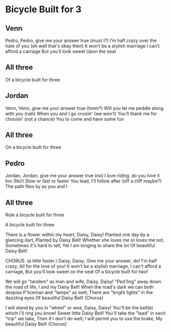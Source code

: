 Bicycle Built for 3
===================

## Venn
Pedro, Pedro, give me your answer true (must I?)
I’m half crazy over the hate of you (oh well that's okay then)
It won’t be a stylish marriage
I can’t afford a carriage
But you’ll look sweet
Upon the seat

## All three
Of a bicycle built for three

## Jordan
Venn, Venn, give me your answer true (hmm?)
Will you let me peddle along with you (nah)
When you and I go cruisin’ (we won't)
You’ll thank me for choosin’ (not a chance)
You to come and have some fun

## All three
On a bicycle built for three

## Pedro
Jordan, Jordan, give me your answer true (no)
I love riding, do you love it too (No!)
Slow or fast or faster
You lead, I’ll follow after (off a cliff maybe?)
The path flies by as you and I

## All three
Ride a bicycle built for three

A bicycle built for three


There is a flower within my heart, Daisy, Daisy!
Planted one day by a glancing dart,
Planted by Daisy Bell!
Whether she loves me or loves me not,
Sometimes it's hard to tell;
Yet I am longing to share the lot
Of beautiful Daisy Bell!

CHORUS. (a little faster.)
Daisy, Daisy,
Give me your answer, do!
I'm half crazy,
All for the love of you!
It won't be a stylish marriage,
I can't afford a carriage,
But you'll look sweet on the seat
Of a bicycle built for two!

We will go "tandem" as man and wife, Daisy, Daisy!
"Ped'ling" away down the road of life, I and my Daisy Bell!
When the road's dark we can both despise P'liceman and "lamps" as well;
There are "bright lights" in the dazzling eyes Of beautiful Daisy Bell!
(Chorus)

I will stand by you in "wheel" or woe, Daisy, Daisy!
You'll be the bell(e) which I'll ring you know! Sweet little Daisy Bell!
You'll take the "lead" in each "trip" we take, Then if I don't do well;
I will permit you to use the brake, My beautiful Daisy Bell!
(Chorus)

